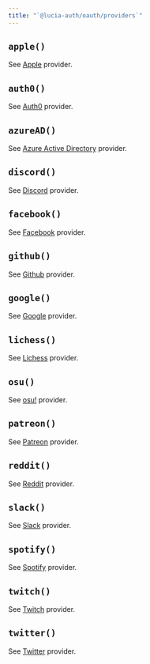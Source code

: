 ```yaml
---
title: "`@lucia-auth/oauth/providers`"
---
```


## `apple()`

See [Apple](/oauth/providers/apple) provider.

## `auth0()`

See [Auth0](/oauth/providers/auth0) provider.

## `azureAD()`

See [Azure Active Directory](/oauth/providers/azure-ad) provider.

## `discord()`

See [Discord](/oauth/providers/discord) provider.

## `facebook()`

See [Facebook](/oauth/providers/facebook) provider.

## `github()`

See [Github](/oauth/providers/github) provider.

## `google()`

See [Google](/oauth/providers/google) provider.

## `lichess()`

See [Lichess](/oauth/providers/lichess) provider.

## `osu()`

See [osu!](/oauth/providers/osu) provider.

## `patreon()`

See [Patreon](/oauth/providers/patreon) provider.

## `reddit()`

See [Reddit](/oauth/providers/reddit) provider.

## `slack()`

See [Slack](/oauth/providers/slack) provider.

## `spotify()`

See [Spotify](/oauth/providers/spotify) provider.

## `twitch()`

See [Twitch](/oauth/providers/twitch) provider.

## `twitter()`

See [Twitter](/oauth/providers/twitter) provider.
